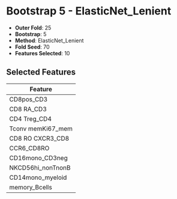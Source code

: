 # Bootstrap 5 - ElasticNet_Lenient

- **Outer Fold**: 25
- **Bootstrap**: 5
- **Method**: ElasticNet_Lenient
- **Fold Seed**: 70
- **Features Selected**: 10

## Selected Features

| Feature |
|---------|
| CD8pos_CD3 |
| CD8 RA_CD3 |
| CD4 Treg_CD4 |
| Tconv memKi67_mem |
| CD8 RO CXCR3_CD8 |
| CCR6_CD8RO |
| CD16mono_CD3neg |
| NKCD56hi_nonTnonB |
| CD14mono_myeloid |
| memory_Bcells |
